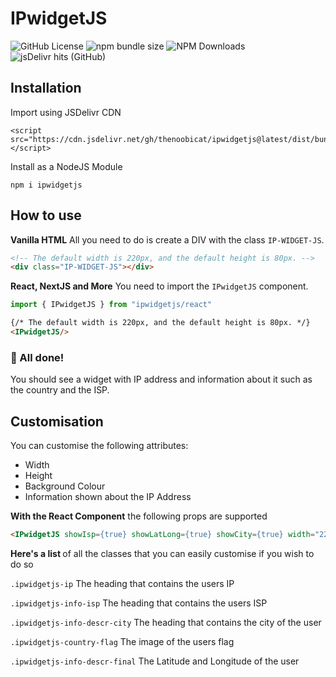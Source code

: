 # IPwidgetJS
![GitHub License](https://img.shields.io/github/license/thenoobicat/ipwidgetjs)
![npm bundle size](https://img.shields.io/bundlephobia/min/ipwidgetjs)
![NPM Downloads](https://img.shields.io/npm/dw/ipwidgetjs)
![jsDelivr hits (GitHub)](https://img.shields.io/jsdelivr/gh/hw/TheNoobiCat/IPwidgetJS)

## Installation
Import using JSDelivr CDN
```
<script src="https://cdn.jsdelivr.net/gh/thenoobicat/ipwidgetjs@latest/dist/bundle.js"></script>
```
Install as a NodeJS Module
```
npm i ipwidgetjs
```

## How to use
<b>Vanilla HTML</b>
All you need to do is create a DIV with the class `IP-WIDGET-JS`.

```html
<!-- The default width is 220px, and the default height is 80px. -->
<div class="IP-WIDGET-JS"></div>
```

<b>React, NextJS and More</b>
You need to import the `IPwidgetJS` component.
```js
import { IPwidgetJS } from "ipwidgetjs/react"
```
```html
{/* The default width is 220px, and the default height is 80px. */}
<IPwidgetJS/>
```

### 🎉 All done!
You should see a widget with IP address and information about it such as the country and the ISP.

## Customisation
You can customise the following attributes:

- Width
- Height
- Background Colour
- Information shown about the IP Address

<b>With the React Component</b> the following props are supported

```html
<IPwidgetJS showIsp={true} showLatLong={true} showCity={true} width="220px" bg="#333333" height="85px"/>
```

<b>Here's a list </b>of all the classes that you can easily customise if you wish to do so

`.ipwidgetjs-ip` The heading that contains the users IP

`.ipwidgetjs-info-isp`
The heading that contains the users ISP

`.ipwidgetjs-info-descr-city`
The heading that contains the city of the user

`.ipwidgetjs-country-flag`
The image of the users flag

`.ipwidgetjs-info-descr-final`
The Latitude and Longitude of the user